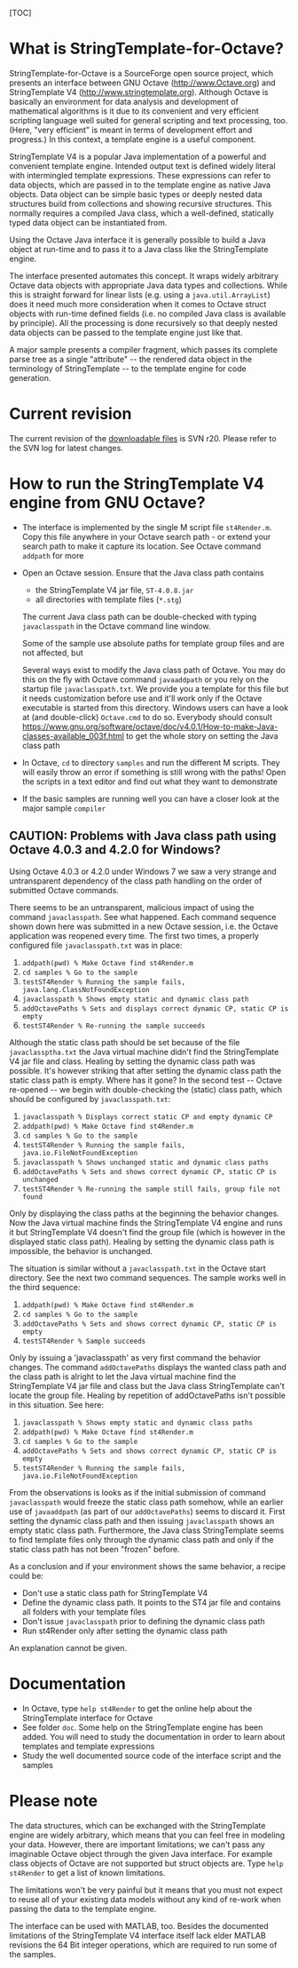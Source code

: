 [TOC]

# What is StringTemplate-for-Octave? #

StringTemplate-for-Octave is a SourceForge open source project, which
presents an interface between GNU Octave (<http://www.Octave.org>) and
StringTemplate V4 (<http://www.stringtemplate.org>). Although Octave is
basically an environment for data analysis and development of mathematical
algorithms is it due to its convenient and very efficient scripting
language well suited for general scripting and text processing, too.
(Here, "very efficient" is meant in terms of development effort and
progress.) In this context, a template engine is a useful component.

StringTemplate V4 is a popular Java implementation of a powerful and
convenient template engine. Intended output text is defined widely literal
with intermingled template expressions. These expressions can refer to
data objects, which are passed in to the template engine as native Java
objects. Data object can be simple basic types or deeply nested data
structures build from collections and showing recursive structures. This
normally requires a compiled Java class, which a well-defined, statically
typed data object can be instantiated from.

Using the Octave Java interface it is generally possible to build a Java
object at run-time and to pass it to a Java class like the StringTemplate
engine.

The interface presented automates this concept. It wraps widely arbitrary
Octave data objects with appropriate Java data types and collections.
While this is straight forward for linear lists (e.g. using a
`java.util.ArrayList`) does it need much more consideration when it
comes to Octave struct objects with run-time defined fields (i.e. no
compiled Java class is available by principle). All the processing is done
recursively so that deeply nested data objects can be passed to the
template engine just like that.

A major sample presents a compiler fragment, which passes its complete
parse tree as a single "attribute" -- the rendered data object in the
terminology of StringTemplate -- to the template engine for code
generation.

# Current revision #

The current revision of the [downloadable files](https://sourceforge.net/projects/stringtemplate-for-octave/) is SVN r20. Please refer to
the SVN log for latest changes.

# How to run the StringTemplate V4 engine from GNU Octave? #

-   The interface is implemented by the single M script file `st4Render.m`.
    Copy this file anywhere in your Octave search path - or
    extend your search path to make it capture its location. See Octave
    command `addpath` for more
-   Open an Octave session. Ensure that the Java class path contains

    -   the StringTemplate V4 jar file, `ST-4.0.8.jar`
    -   all directories with template files (`*.stg`)

    The current Java class path can be double-checked with typing
    `javaclasspath` in the Octave command line window.

    Some of the sample use absolute paths
    for template group files and are not affected, but

    Several ways exist to modify the Java class path of Octave. You may do
    this on the fly with Octave command `javaaddpath` or you rely on the
    startup file `javaclasspath.txt`. We provide you a template for this
    file but it needs customization before use and it'll work only if the
    Octave executable is started from this directory. Windows users can
    have a look at (and double-click) `Octave.cmd` to do so. Everybody
    should consult
    <https://www.gnu.org/software/octave/doc/v4.0.1/How-to-make-Java-classes-available_003f.html>
    to get the whole story on setting the Java class path

-   In Octave, `cd` to directory `samples` and run the different M scripts.
    They will easily throw an error if something is still wrong with the
    paths! Open the scripts in a text editor and find out what they want
    to demonstrate
-   If the basic samples are running well you can have a closer look at
    the major sample `compiler`

## **CAUTION**: Problems with Java class path using Octave 4.0.3 and 4.2.0 for Windows? ##

Using Octave 4.0.3 or 4.2.0 under Windows 7 we saw a very strange
and untransparent dependency of the class path handling on the order
of submitted Octave commands.

There seems to be an untransparent, malicious impact of using the command
`javaclasspath`. See what happened. Each command sequence shown down here
was submitted in a new Octave session, i.e. the Octave application was
reopened every time. The first two times, a properly configured file
`javaclasspath.txt` was in place:

1.  `addpath(pwd) % Make Octave find st4Render.m`
2.  `cd samples % Go to the sample`
3.  `testST4Render % Running the sample fails, java.lang.ClassNotFoundException`
4.  `javaclasspath % Shows empty static and dynamic class path`
5.  `addOctavePaths % Sets and displays correct dynamic CP, static CP is empty`
6.  `testST4Render % Re-running the sample succeeds`

Although the static class path should be set because of the file
`javaclassptha.txt` the Java virtual machine didn't find the
StringTemplate V4 jar file and class. Healing by setting the dynamic class path was
possible. It's however striking that after setting the dynamic class path
the static class path is empty. Where has it gone? In the second test --
Octave re-opened -- we begin with double-checking the (static) class path,
which should be configured by `javaclasspath.txt`:

1.  `javaclasspath % Displays correct static CP and empty dynamic CP`
2.  `addpath(pwd) % Make Octave find st4Render.m`
3.  `cd samples % Go to the sample`
4.  `testST4Render % Running the sample fails, java.io.FileNotFoundException`
5.  `javaclasspath % Shows unchanged static and dynamic class paths`
6.  `addOctavePaths % Sets and shows correct dynamic CP, static CP is unchanged`
7.  `testST4Render % Re-running the sample still fails, group file not found`

Only by displaying the class paths at the beginning the behavior changes.
Now the Java virtual machine finds the StringTemplate V4 engine and runs
it but StringTemplate V4 doesn't find the group file (which is however in
the displayed static class path). Healing by setting the dynamic class
path is impossible, the behavior is unchanged.

The situation is similar without a `javaclasspath.txt` in the Octave start
directory. See the next two command sequences. The sample works well in
the third sequence:

1.  `addpath(pwd) % Make Octave find st4Render.m`
2.  `cd samples % Go to the sample`
3.  `addOctavePaths % Sets and shows correct dynamic CP, static CP is empty`
4.  `testST4Render % Sample succeeds`

Only by issuing a 'javaclasspath' as very first command the behavior
changes. The command `addOctavePaths` displays the wanted class path and
the class path is alright to let the Java virtual machine find the
StringTemplate V4 jar file and class but the Java class StringTemplate
can't locate the group file. Healing by repetition of addOctavePaths isn't
possible in this situation. See here:

1.  `javaclasspath % Shows empty static and dynamic class paths`
2.  `addpath(pwd) % Make Octave find st4Render.m`
3.  `cd samples % Go to the sample`
4.  `addOctavePaths % Sets and shows correct dynamic CP, static CP is empty`
5.  `testST4Render % Running the sample fails, java.io.FileNotFoundException`

From the observations is looks as if the initial submission of command
`javaclasspath` would freeze the static class path somehow, while an
earlier use of `javaaddpath` (as part of our `addOctavePaths`) seems to
discard it. First setting the dynamic class path and then issuing
`javaclasspath` shows an empty static class path. Furthermore, the Java
class StringTemplate seems to find template files only through the dynamic
class path and only if the static class path has not been "frozen" before.

As a conclusion and if your environment shows the same behavior, a
recipe could be:

-   Don't use a static class path for StringTemplate V4
-   Define the dynamic class path. It points to the ST4 jar file and
    contains all folders with your template files
-   Don't issue `javaclasspath` prior to defining the dynamic class path
-   Run st4Render only after setting the dynamic class path

An explanation cannot be given.


# Documentation #

-   In Octave, type `help st4Render` to get the online help about the
    StringTemplate interface for Octave
-   See folder `doc`. Some help on the StringTemplate engine has been added.
    You will need to study the documentation in order to learn about
    templates and template expressions
-   Study the well documented source code of the interface script and the
    samples

# Please note #

The data structures, which can be exchanged with the StringTemplate engine
are widely arbitrary, which means that you can feel free in modeling your
data. However, there are important limitations; we can't pass any
imaginable Octave object through the given Java interface. For example
class objects of Octave are not supported but struct objects are. Type
`help st4Render` to get a list of known limitations.

The limitations won't be very painful but it means that you must not
expect to reuse all of your existing data models without any kind of
re-work when passing the data to the template engine.

The interface can be used with MATLAB, too. Besides the documented
limitations of the StringTemplate V4 interface itself lack elder MATLAB
revisions the 64 Bit integer operations, which are required to run some of
the samples.
